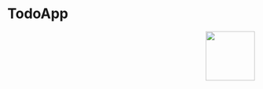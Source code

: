 # TodoApp
<img align="right" width="100" height="100" src="https://github.com/Matekotw/scr/blob/main/todo%20lista.png">
